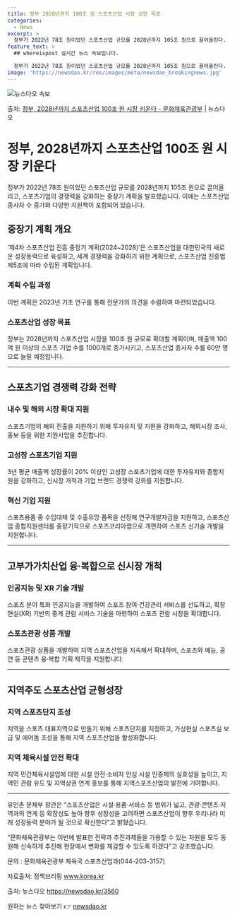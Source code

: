 ```yaml
---
title: 정부 2028년까지 100조 원 스포츠산업 시장 성장 목표
categories:
  - News
excerpt: >
  정부가 2022년 78조 원이었던 스포츠산업 규모를 2028년까지 105조 원으로 끌어올린다. 매출액 100…
feature_text: >
  ## whereispost 실시간 뉴스 속보입니다.

  정부가 2022년 78조 원이었던 스포츠산업 규모를 2028년까지 105조 원으로 끌어올린다. 매출액 100…
image: 'https://newsdao.kr/res/images/meta/newsdao_breakingnews.jpg'
---
```


![뉴스다오 속보](https://newsdao.kr/res/images/meta/newsdao_breakingnews.jpg)

<p>출처: <a href="https://newsdao.kr/3560" rel="dofollow">정부, 2028년까지 스포츠산업 100조 원 시장 키운다 - 문화체육관광부</a> | 뉴스다오</p>

<h1>정부, 2028년까지 스포츠산업 100조 원 시장 키운다</h1>
<p data-ke-size="size16">정부가 2022년 78조 원이었던 스포츠산업 규모를 2028년까지 105조 원으로 끌어올리고, 스포츠기업의 경쟁력을 강화하는 중장기 계획을 발표했습니다. 이에는 스포츠산업 종사자 수 증가와 다양한 지원책이 포함되어 있습니다.</p>

<h2 data-ke-size="size26">중장기 계획 개요</h2>
<p data-ke-size="size16">‘제4차 스포츠산업 진흥 중장기 계획(2024~2028)’은 스포츠산업을 대한민국의 새로운 성장동력으로 육성하고, 세계 경쟁력을 강화하기 위한 계획으로, 스포츠산업 진흥법 제5조에 따라 수립된 계획입니다.</p>

<h3>계획 수립 과정</h3>
<p data-ke-size="size16">이번 계획은 2023년 기초 연구를 통해 전문가의 의견을 수렴하여 마련되었습니다.</p>

<h3>스포츠산업 성장 목표</h3>
<p data-ke-size="size16">정부는 2028년까지 스포츠산업 시장을 100조 원 규모로 확대할 계획이며, 매출액 100억 원 이상의 스포츠 기업 수를 1000개로 증가시키고, 스포츠산업 종사자 수를 60만 명으로 늘릴 예정입니다.</p>

<hr>

<h2 data-ke-size="size26">스포츠기업 경쟁력 강화 전략</h2>

<h3>내수 및 해외 시장 확대 지원</h3>
<p data-ke-size="size16">스포츠기업의 해외 진출을 지원하기 위해 투자유치 및 지원을 강화하고, 해외시장 조사, 홍보 등을 위한 지원사업을 추진합니다.</p>

<h3>고성장 스포츠기업 지원</h3>
<p data-ke-size="size16">3년 평균 매출액 성장률이 20% 이상인 고성장 스포츠기업에 대한 투자유치와 종합지원을 강화하고, 신시장 개척과 기업 브랜드 경쟁력 강화를 지원합니다.</p>

<h3>혁신 기업 지원</h3>
<p data-ke-size="size16">스포츠용품 중 수입대체 및 수출유망 품목을 선정해 연구개발자금을 지원하고, 스포츠산업 종합지원센터를 중장기적으로 스포츠코리아랩으로 개편하여 스포츠 신기술 개발을 지원합니다.</p>

<hr>

<h2 data-ke-size="size26">고부가가치산업 융·복합으로 신시장 개척</h2>

<h3>인공지능 및 XR 기술 개발</h3>
<p data-ke-size="size16">스포츠 분야 특화 인공지능을 개발하여 스포츠 참여·건강관리 서비스를 선도하고, 확장현실(XR) 기반의 중계 관람 서비스 기술을 마련하여 스포츠 관람 시장을 확대합니다.</p>

<h3>스포츠관광 상품 개발</h3>
<p data-ke-size="size16">스포츠관광 상품을 개발하여 지역 스포츠산업을 지속해서 확대하며, 스포츠와 예능, 공연 등 콘텐츠 융·복합 기획 제작을 지원합니다.</p>

<hr>

<h2 data-ke-size="size26">지역주도 스포츠산업 균형성장</h2>

<h3>지역 스포츠단지 조성</h3>
<p data-ke-size="size16">지역을 스포츠 대표지역으로 만들기 위해 스포츠단지를 지정하고, 가상현실 스포츠실 보급 및 에어돔 조성을 통해 지역 스포츠산업을 활성화합니다.</p>

<h3>지역 체육시설 안전 확대</h3>
<p data-ke-size="size16">지역 민간체육시설업에 대한 시설 안전·소비자 안심 시설 인증제의 실효성을 높이고, 지역민 관람 유도 및 지역상권 연계 홍보를 통해 지역스포츠산업의 발전에 기여합니다.</p>

<hr>

<p data-ke-size="size16">유인촌 문체부 장관은 “스포츠산업은 시설·용품·서비스 등 범위가 넓고, 관광·콘텐츠·지역과의 연계 등 확장성도 높아 향후 성장성을 고려하면 스포츠산업이 향후 우리나라 미래 성장동력 분야가 될 것으로 확신한다”고 밝혔습니다.</p>
<p data-ke-size="size16">“문화체육관광부는 이번에 발표한 전략과 추진과제들을 가용할 수 있는 자원을 모두 동원해 신속하게 추진해 현장에서 변화를 체감할 수 있도록 하겠다”고 강조했습니다.</p>

<p data-ke-size="size16">문의 : 문화체육관광부 체육국 스포츠산업과(044-203-3157)</p>
<p data-ke-size="size16">자료출처: 정책브리핑 <a href='https://www.korea.kr/'>www.korea.kr</a></p>
<p data-ke-size="size16">출처: 뉴스다오 <a href='https://newsdao.kr/3560'>https://newsdao.kr/3560</a></p> 

원하는 뉴스 찾아보기 👉 <a href="https://newsdao.kr" rel="dofollow">newsdao.kr</a>


